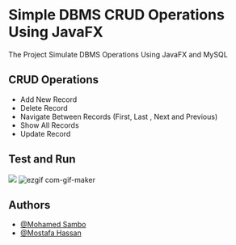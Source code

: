 
# Simple DBMS CRUD Operations Using JavaFX

The Project Simulate DBMS Operations Using JavaFX and MySQL
##  CRUD Operations 

- Add New Record
- Delete Record
- Navigate Between Records (First, Last , Next and Previous)
- Show All Records
- Update Record

## Test and Run
![](https://github.com/Your_Repository_Name/Your_GIF_Name.gif)
![ezgif com-gif-maker](https://user-images.githubusercontent.com/77445231/152374842-0ed48552-e812-473c-a806-d7aebbf30597.gif)

## Authors

- [@Mohamed Sambo](https://github.com/sambo2021)
- [@Mostafa Hassan](https://github.com/mostafahassan097)
